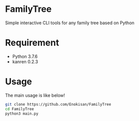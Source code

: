 # FamilyTree
Simple interactive CLI tools for any family tree based on Python

# Requirement
 
* Python 3.7.6
* kanren 0.2.3

# Usage
The main usage is like below!
```bash
git clone https://github.com/Enokisan/FamilyTree
cd FamilyTree
python3 main.py
```